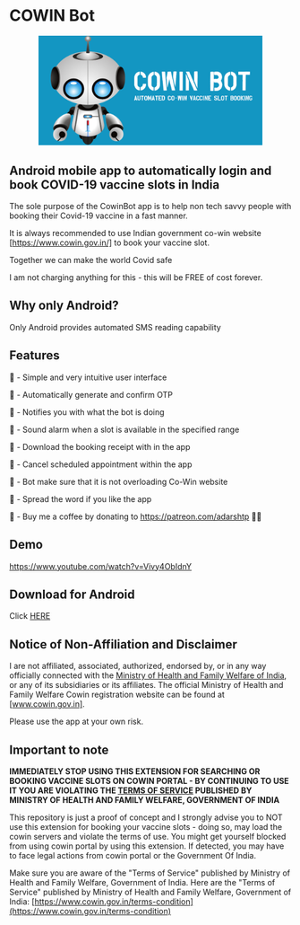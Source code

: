 # COWIN Bot

<p align="center">
  <a href="https://pixknot.com">
    <img src="cowin_feature_graphics.png" width="400" alt="COWIN Bot logo">
  </a>
</p>


## Android mobile app to automatically login and book COVID-19 vaccine slots in India

The sole purpose of the CowinBot app is to help non tech savvy people with booking their Covid-19 vaccine in a fast manner.

It is always recommended to use Indian government co-win website [https://www.cowin.gov.in/] to book your vaccine slot. 

Together we can make the world Covid safe

I am not charging anything for this - this will be FREE of cost forever.

## Why only Android?

Only Android provides automated SMS reading capability 

## Features
  
🤖 - Simple and very intuitive user interface

🤖 - Automatically generate and confirm OTP

🤖 - Notifies you with what the bot is doing

🤖 - Sound alarm when a slot is available in the specified range

🤖 - Download the booking receipt with in the app

🤖 - Cancel scheduled appointment within the app

🤖 - Bot make sure that it is not overloading Co-Win website

🤖 - Spread the word if you like the app

🤖 - Buy me a coffee by donating to https://patreon.com/adarshtp 🙏🏻

## Demo

https://www.youtube.com/watch?v=Vivy4ObIdnY

## Download for Android

Click <a href="CoWinBot.apk">HERE</a>

## Notice of Non-Affiliation and Disclaimer

I are not affiliated, associated, authorized, endorsed by, or in any way officially connected with the [Ministry of Health and Family Welfare of India](https://www.india.gov.in/ "Ministry of Health and Family Welfare"), or any of its subsidiaries or its affiliates. The official Ministry of Health and Family Welfare Cowin registration website can be found at [www.cowin.gov.in].

Please use the app at your own risk. 


## Important to note

**IMMEDIATELY STOP USING THIS EXTENSION FOR SEARCHING OR BOOKING VACCINE SLOTS ON COWIN PORTAL - BY CONTINUING TO USE IT YOU ARE VIOLATING THE  [TERMS OF SERVICE](https://www.cowin.gov.in/terms-condition)  PUBLISHED BY MINISTRY OF HEALTH AND FAMILY WELFARE, GOVERNMENT OF INDIA**

This repository is just a proof of concept and I strongly advise you to NOT use this extension for booking your vaccine slots - doing so, may load the cowin servers and violate the terms of use. You might get yourself blocked from using cowin portal by using this extension. If detected, you may have to face legal actions from cowin portal or the Government Of India.

Make sure you are aware of the "Terms of Service" published by Ministry of Health and Family Welfare, Government of India. Here are the "Terms of Service" published by Ministry of Health and Family Welfare, Government of India:  [https://www.cowin.gov.in/terms-condition](https://www.cowin.gov.in/terms-condition)